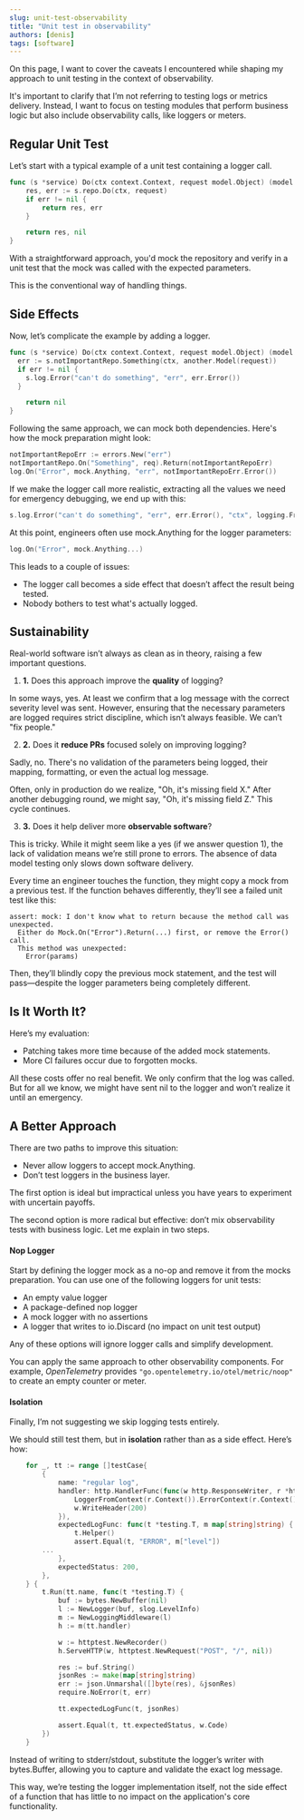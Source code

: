 ```yaml
---
slug: unit-test-observability
title: "Unit test in observability"
authors: [denis]
tags: [software]
---
```


On this page, I want to cover the caveats I encountered while shaping my approach to unit testing in the context of observability.

It's important to clarify that I’m not referring to testing logs or metrics delivery. 
Instead, I want to focus on testing modules that perform business logic but also include observability calls, like loggers or meters.

<!--truncate-->

## Regular Unit Test

Let’s start with a typical example of a unit test containing a logger call. 

```go
func (s *service) Do(ctx context.Context, request model.Object) (model.Response, error) {
	res, err := s.repo.Do(ctx, request)
	if err != nil {
		return res, err
	}

	return res, nil
}
```

With a straightforward approach, you'd mock the repository and verify in a unit test that the mock was called with the expected parameters.

This is the conventional way of handling things.

## Side Effects

Now, let’s complicate the example by adding a logger.

```go
func (s *service) Do(ctx context.Context, request model.Object) (model.Response, error) {
  err := s.notImportantRepo.Something(ctx, another.Model(request))
  if err != nil {
    s.log.Error("can't do something", "err", err.Error())
  }

	return nil
}
```

Following the same approach, we can mock both dependencies. Here's how the mock preparation might look:
```go
notImportantRepoErr := errors.New("err")
notImportantRepo.On("Something", req).Return(notImportantRepoErr)
log.On("Error", mock.Anything, "err", notImportantRepoErr.Error())
```

If we make the logger call more realistic, extracting all the values we need for emergency debugging, we end up with this:
```go
s.log.Error("can't do something", "err", err.Error(), "ctx", logging.FromContext(ctx), "another", mapper.From(req))
```

At this point, engineers often use mock.Anything for the logger parameters:
```go
log.On("Error", mock.Anything...)
```

This leads to a couple of issues:
- The logger call becomes a side effect that doesn’t affect the result being tested.
- Nobody bothers to test what's actually logged.

## Sustainability

Real-world software isn’t always as clean as in theory, raising a few important questions.

1. __1.__ Does this approach improve the __quality__ of logging?

In some ways, yes. 
At least we confirm that a log message with the correct severity level was sent. 
However, ensuring that the necessary parameters are logged requires strict discipline, which isn’t always feasible. 
We can’t "fix people."

2. __2.__ Does it __reduce PRs__ focused solely on improving logging?

Sadly, no. 
There's no validation of the parameters being logged, their mapping, formatting, or even the actual log message.

Often, only in production do we realize, "Oh, it's missing field X." After another debugging round, we might say, "Oh, it's missing field Z." This cycle continues.

3. __3.__ Does it help deliver more __observable software__?

This is tricky. 
While it might seem like a yes (if we answer question 1), the lack of validation means we’re still prone to errors. 
The absence of data model testing only slows down software delivery.

Every time an engineer touches the function, they might copy a mock from a previous test. 
If the function behaves differently, they’ll see a failed unit test like this:
```
assert: mock: I don't know what to return because the method call was unexpected.
  Either do Mock.On("Error").Return(...) first, or remove the Error() call.
  This method was unexpected:
    Error(params)
```

Then, they’ll blindly copy the previous mock statement, and the test will pass—despite the logger parameters being completely different.

## Is It Worth It?

Here’s my evaluation:
- Patching takes more time because of the added mock statements.
- More CI failures occur due to forgotten mocks.

All these costs offer no real benefit. 
We only confirm that the log was called. 
But for all we know, we might have sent nil to the logger and won’t realize it until an emergency.

## A Better Approach

There are two paths to improve this situation:
- Never allow loggers to accept mock.Anything.
- Don’t test loggers in the business layer.

The first option is ideal but impractical unless you have years to experiment with uncertain payoffs.

The second option is more radical but effective: don’t mix observability tests with business logic. 
Let me explain in two steps.

#### Nop Logger

Start by defining the logger mock as a no-op and remove it from the mocks preparation. 
You can use one of the following loggers for unit tests:

- An empty value logger
- A package-defined nop logger
- A mock logger with no assertions
- A logger that writes to io.Discard (no impact on unit test output)

Any of these options will ignore logger calls and simplify development.

You can apply the same approach to other observability components. 
For example, _OpenTelemetry_ provides `"go.opentelemetry.io/otel/metric/noop"` to create an empty counter or meter.

#### Isolation

Finally, I’m not suggesting we skip logging tests entirely.

We should still test them, but in __isolation__ rather than as a side effect. 
Here’s how:

```go
	for _, tt := range []testCase{
		{
			name: "regular log",
			handler: http.HandlerFunc(func(w http.ResponseWriter, r *http.Request) {
				LoggerFromContext(r.Context()).ErrorContext(r.Context(), "test", "arg1", "text")
				w.WriteHeader(200)
			}),
			expectedLogFunc: func(t *testing.T, m map[string]string) {
				t.Helper()
				assert.Equal(t, "ERROR", m["level"])
        ...
			},
			expectedStatus: 200,
		},
	} {
		t.Run(tt.name, func(t *testing.T) {
			buf := bytes.NewBuffer(nil)
			l := NewLogger(buf, slog.LevelInfo)
			m := NewLoggingMiddleware(l)
			h := m(tt.handler)

			w := httptest.NewRecorder()
			h.ServeHTTP(w, httptest.NewRequest("POST", "/", nil))

			res := buf.String()
			jsonRes := make(map[string]string)
			err := json.Unmarshal([]byte(res), &jsonRes)
			require.NoError(t, err)

			tt.expectedLogFunc(t, jsonRes)

			assert.Equal(t, tt.expectedStatus, w.Code)
		})
	}
```

Instead of writing to stderr/stdout, substitute the logger’s writer with bytes.Buffer, allowing you to capture and validate the exact log message.

This way, we’re testing the logger implementation itself, not the side effect of a function that has little to no impact on the application's core functionality.
